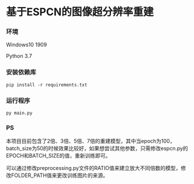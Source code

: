 # 基于ESPCN的图像超分辨率重建

### 环境

Windows10  1909

Python 3.7

### 安装依赖库

```
pip install -r requirements.txt
```

### 运行程序

```
py main.py 
```

### PS

本项目目前包含了2倍、3倍、5倍、7倍的重建模型，其中当epoch为100，batch_size为50的时候效果比较好，如果想尝试其他参数，只需修改espcn.py的EPOCH和BATCH_SIZE的值，重新训练即可。

可以通过修改preprocessing.py文件的RATIO值来建立放大不同倍数的模型，修改FOLDER_PATH值来更改训练图片的来源。